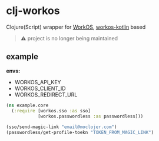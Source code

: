 # clj-workos

Clojure(Script) wrapper for [WorkOS](https://workos.com/), [workos-kotlin](https://github.com/workos/workos-kotlin) based

> ⚠️ project is no longer being maintained

## example

**envs:**

- WORKOS_API_KEY
- WORKOS_CLIENT_ID
- WORKOS_REDIRECT_URL

```clj
(ns example.core
  (:require [workos.sso :as sso]
            [workos.passwordless :as passwordless]))
  
(sso/send-magic-link "email@moclojer.com")
(passwordless/get-profile-toekn "TOKEN_FROM_MAGIC_LINK")
```
